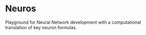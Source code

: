 # Neuros
Playground for Neural Network development with a computational translation of key neuron formulas. 
